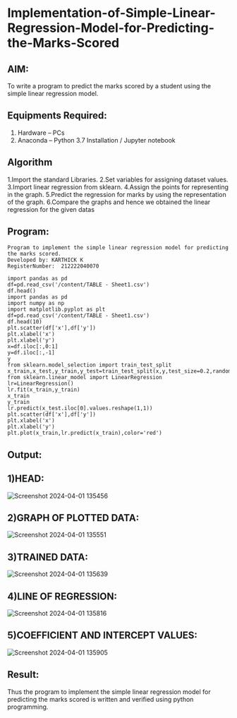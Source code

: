 # Implementation-of-Simple-Linear-Regression-Model-for-Predicting-the-Marks-Scored

## AIM:
To write a program to predict the marks scored by a student using the simple linear regression model.

## Equipments Required:
1. Hardware – PCs
2. Anaconda – Python 3.7 Installation / Jupyter notebook

## Algorithm
1.Import the standard Libraries. 
2.Set variables for assigning dataset values. 
3.Import linear regression from sklearn. 
4.Assign the points for representing in the graph. 
5.Predict the regression for marks by using the representation of the graph. 
6.Compare the graphs and hence we obtained the linear regression for the given datas

## Program:
```
Program to implement the simple linear regression model for predicting the marks scored.
Developed by: KARTHICK K
RegisterNumber:  212222040070
```
```
import pandas as pd
df=pd.read_csv('/content/TABLE - Sheet1.csv')
df.head()
import pandas as pd
import numpy as np
import matplotlib.pyplot as plt
df=pd.read_csv('/content/TABLE - Sheet1.csv')
df.head(10)
plt.scatter(df['x'],df['y'])
plt.xlabel('x')
plt.xlabel('y')
x=df.iloc[:,0:1]
y=df.iloc[:,-1]
y
from sklearn.model_selection import train_test_split
x_train,x_test,y_train,y_test=train_test_split(x,y,test_size=0.2,random_state=0)
from sklearn.linear_model import LinearRegression
lr=LinearRegression()
lr.fit(x_train,y_train)
x_train
y_train
lr.predict(x_test.iloc[0].values.reshape(1,1))
plt.scatter(df['x'],df['y'])
plt.xlabel('x')
plt.xlabel('y')
plt.plot(x_train,lr.predict(x_train),color='red')
```

## Output:
## 1)HEAD:
![Screenshot 2024-04-01 135456](https://github.com/karthick960/Implementation-of-Simple-Linear-Regression-Model-for-Predicting-the-Marks-Scored/assets/121215938/a31cc930-e688-46a9-9d23-1d1667a689d9)
## 2)GRAPH OF PLOTTED DATA:
![Screenshot 2024-04-01 135551](https://github.com/karthick960/Implementation-of-Simple-Linear-Regression-Model-for-Predicting-the-Marks-Scored/assets/121215938/faaaaf6d-be7e-4798-b721-257fefe9cf8f)
## 3)TRAINED DATA:
![Screenshot 2024-04-01 135639](https://github.com/karthick960/Implementation-of-Simple-Linear-Regression-Model-for-Predicting-the-Marks-Scored/assets/121215938/c81b6539-f686-4c48-b2ca-8b5d78d565e0)
## 4)LINE OF REGRESSION:
![Screenshot 2024-04-01 135816](https://github.com/karthick960/Implementation-of-Simple-Linear-Regression-Model-for-Predicting-the-Marks-Scored/assets/121215938/2e4dd601-70a7-45c0-8ed7-8974394f01e0)
## 5)COEFFICIENT AND INTERCEPT VALUES:
![Screenshot 2024-04-01 135905](https://github.com/karthick960/Implementation-of-Simple-Linear-Regression-Model-for-Predicting-the-Marks-Scored/assets/121215938/35ec35e0-a3bc-4859-b3ae-af639b8556ca)





## Result:
Thus the program to implement the simple linear regression model for predicting the marks scored is written and verified using python programming.
